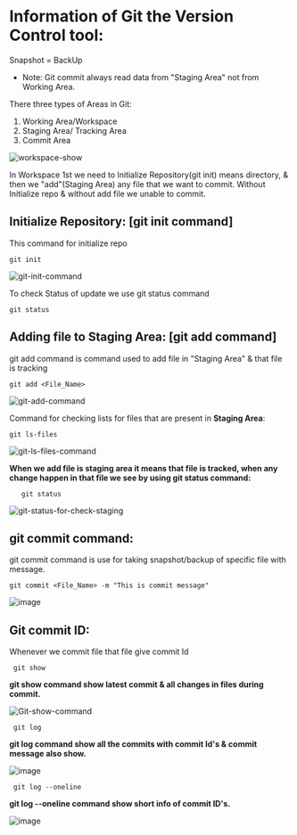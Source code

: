 # Information of Git the Version Control tool:

Snapshot = BackUp

- Note:
  Git commit always read data from "Staging Area" not from Working Area.

There three types of Areas in Git:
1. Working Area/Workspace
2. Staging Area/ Tracking Area
3. Commit Area

![workspace-show](https://github.com/user-attachments/assets/c39ffb55-8d81-4b0e-806c-1cc3c6503778)

In Workspace 1st we need to Initialize Repository(git init) means directory, & then we "add"(Staging Area) any file that we want to commit. Without Initialize repo & without add file we unable to commit.

## Initialize Repository: [git init command]
This command for initialize repo

    git init
    
![git-init-command](https://github.com/user-attachments/assets/6fbc6e9b-66b7-41c5-ba14-2475c33f8321)

To check Status of update we use git status command

    git status

## Adding file to Staging Area: [git add command]
git add command is command used to add file in "Staging Area" & that file is tracking

    git add <File_Name>

![git-add-command](https://github.com/user-attachments/assets/c432c50d-5a35-47da-b1b6-c2cf6e784d1c)

Command for checking lists for files that are present in **Staging Area**:

    git ls-files

![git-ls-files-command](https://github.com/user-attachments/assets/564ac0b8-ed3e-4162-9f17-0c643290b945)

**When we add file is staging area it means that file is tracked, when any change happen in that file we see by using git status command:**

       git status

![git-status-for-check-staging](https://github.com/user-attachments/assets/6981e6a2-7435-472c-a229-838d116cf579)

## git commit command:
git commit command is use for taking snapshot/backup of specific file with message.

    git commit <File_Name> -m "This is commit message"

![image](https://github.com/user-attachments/assets/aeef8adb-bad3-4c81-9087-3de5060dbe58)

## Git commit ID:
Whenever we commit file that file give commit Id 

     git show

**git show command show latest commit & all changes in files during commit.**

![Git-show-command](https://github.com/user-attachments/assets/9d193379-fa9a-4fdd-a490-3d502742296a)

     git log 

**git log command show all the commits with commit Id's & commit message also show.**

![image](https://github.com/user-attachments/assets/bed83304-696b-4576-8fc7-ea3592624177)

     git log --oneline

**git log --oneline command show short info of commit ID's.**

![image](https://github.com/user-attachments/assets/3559e8ad-7ad8-40ff-ae75-504190ca2619)
